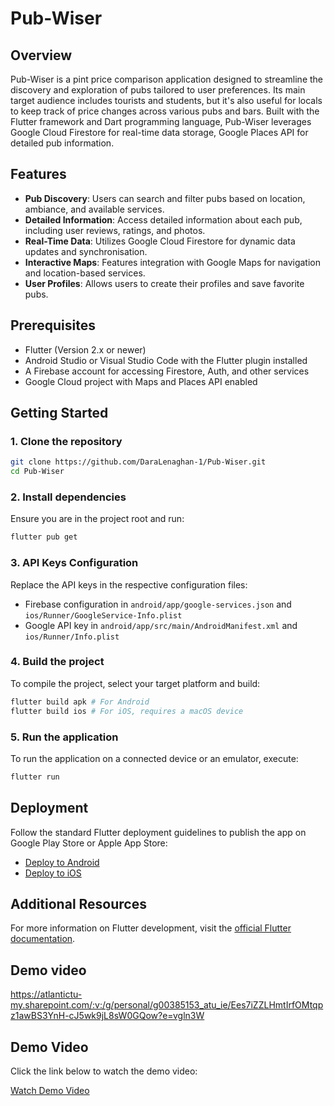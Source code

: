 # Pub-Wiser

## Overview
Pub-Wiser is a pint price comparison application designed to streamline the discovery and exploration of pubs tailored to user preferences. Its main target audience includes tourists and students, but it's also useful for locals to keep track of price changes across various pubs and bars. Built with the Flutter framework and Dart programming language, Pub-Wiser leverages Google Cloud Firestore for real-time data storage, Google Places API for detailed pub information.

## Features
- **Pub Discovery**: Users can search and filter pubs based on location, ambiance, and available services.
- **Detailed Information**: Access detailed information about each pub, including user reviews, ratings, and photos.
- **Real-Time Data**: Utilizes Google Cloud Firestore for dynamic data updates and synchronisation.
- **Interactive Maps**: Features integration with Google Maps for navigation and location-based services.
- **User Profiles**: Allows users to create their profiles and save favorite pubs.

## Prerequisites
- Flutter (Version 2.x or newer)
- Android Studio or Visual Studio Code with the Flutter plugin installed
- A Firebase account for accessing Firestore, Auth, and other services
- Google Cloud project with Maps and Places API enabled

## Getting Started

### 1. Clone the repository
```bash
git clone https://github.com/DaraLenaghan-1/Pub-Wiser.git
cd Pub-Wiser
```

### 2. Install dependencies
Ensure you are in the project root and run:
```bash
flutter pub get
```

### 3. API Keys Configuration
Replace the API keys in the respective configuration files:
- Firebase configuration in `android/app/google-services.json` and `ios/Runner/GoogleService-Info.plist`
- Google API key in `android/app/src/main/AndroidManifest.xml` and `ios/Runner/Info.plist`

### 4. Build the project
To compile the project, select your target platform and build:
```bash
flutter build apk # For Android
flutter build ios # For iOS, requires a macOS device
```

### 5. Run the application
To run the application on a connected device or an emulator, execute:
```bash
flutter run
```

## Deployment
Follow the standard Flutter deployment guidelines to publish the app on Google Play Store or Apple App Store:
- [Deploy to Android](https://flutter.dev/docs/deployment/android)
- [Deploy to iOS](https://flutter.dev/docs/deployment/ios)

## Additional Resources
For more information on Flutter development, visit the [official Flutter documentation](https://flutter.dev/docs).

## Demo video
https://atlantictu-my.sharepoint.com/:v:/g/personal/g00385153_atu_ie/Ees7iZZLHmtIrfOMtqpz1awBS3YnH-cJ5wk9jL8sW0GQow?e=vgln3W

## Demo Video

Click the link below to watch the demo video:

[Watch Demo Video](https://atlantictu-my.sharepoint.com/:v:/r/personal/g00385153_atu_ie/Documents/24-08-31-14-41-34.mp4?csf=1&web=1&e=hgDLbd&nav=eyJyZWZlcnJhbEluZm8iOnsicmVmZXJyYWxBcHAiOiJTdHJlYW1XZWJBcHAiLCJyZWZlcnJhbFZpZXciOiJTaGFyZURpYWxvZy1MaW5rIiwicmVmZXJyYWxBcHBQbGF0Zm9ybSI6IldlYiIsInJlZmVycmFsTW9kZSI6InZpZXcifX0%3D)
